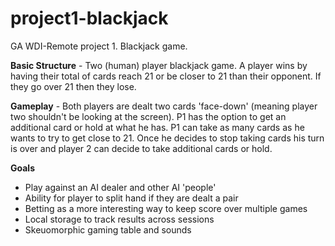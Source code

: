 # project1-blackjack
GA WDI-Remote project 1. Blackjack game.

**Basic Structure** - Two (human) player blackjack game. A player wins by having their total of cards reach 21 or be closer to 21 than their opponent. If they go over 21 then they lose.

**Gameplay** - Both players are dealt two cards 'face-down' (meaning player two shouldn't be looking at the screen). P1 has the option to get an additional card or hold at what he has. P1 can take as many cards as he wants to try to get close to 21. Once he decides to stop taking cards his turn is over and player 2 can decide to take additional cards or hold.

**Goals**
  - Play against an AI dealer and other AI 'people'  
  - Ability for player to split hand if they are dealt a pair  
  - Betting as a more interesting way to keep score over multiple games  
  - Local storage to track results across sessions  
  - Skeuomorphic gaming table and sounds 
